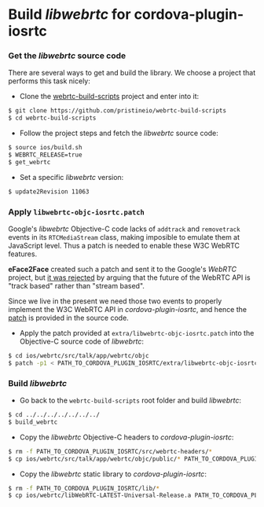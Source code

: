 # Build *libwebrtc* for cordova-plugin-iosrtc


### Get the *libwebrtc* source code

There are several ways to get and build the library. We choose a project that performs this task nicely:

* Clone the [webrtc-build-scripts](https://github.com/pristineio/webrtc-build-scripts) project and enter into it:
```bash
$ git clone https://github.com/pristineio/webrtc-build-scripts
$ cd webrtc-build-scripts
```

* Follow the project steps and fetch the *libwebrtc* source code:
```bash
$ source ios/build.sh
$ WEBRTC_RELEASE=true
$ get_webrtc
```

* Set a specific *libwebrtc* version:
```bash
$ update2Revision 11063
```


### Apply `libwebrtc-objc-iosrtc.patch`

Google's *libwebrtc* Objective-C code lacks of `addtrack` and `removetrack` events in its `RTCMediaStream` class, making imposible to emulate them at JavaScript level. Thus a patch is needed to enable these W3C WebRTC features.

**eFace2Face** created such a patch and sent it to the Google's *WebRTC* project, but [it was rejected](https://webrtc-codereview.appspot.com/50109004/) by arguing that the future of the WebRTC API is "track based" rather than "stream based".

Since we live in the present we need those two events to properly implement the W3C WebRTC API in *cordova-plugin-iosrtc*, and hence the [patch](../extra/libwebrtc-objc-iosrtc.patch) is provided in the source code.

* Apply the patch provided at `extra/libwebrtc-objc-iosrtc.patch` into the Objective-C source code of *libwebrtc*:
```bash
$ cd ios/webrtc/src/talk/app/webrtc/objc
$ patch -p1 < PATH_TO_CORDOVA_PLUGIN_IOSRTC/extra/libwebrtc-objc-iosrtc.patch
```


### Build *libwebrtc*

* Go back to the `webrtc-build-scripts` root folder and build *libwebrtc*:
```bash
$ cd ../../../../../../../
$ build_webrtc
```

* Copy the *libwebrtc* Objective-C headers to *cordova-plugin-iosrtc*:
```bash
$ rm -f PATH_TO_CORDOVA_PLUGIN_IOSRTC/src/webrtc-headers/*
$ cp ios/webrtc/src/talk/app/webrtc/objc/public/* PATH_TO_CORDOVA_PLUGIN_IOSRTC/src/webrtc-headers/
```

* Copy the *libwebrtc* static library to *cordova-plugin-iosrtc*:
```bash
$ rm -f PATH_TO_CORDOVA_PLUGIN_IOSRTC/lib/*
$ cp ios/webrtc/libWebRTC-LATEST-Universal-Release.a PATH_TO_CORDOVA_PLUGIN_IOSRTC/lib/
```

